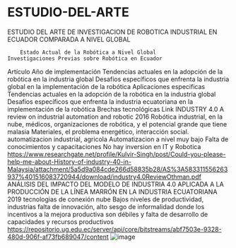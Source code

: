 # ESTUDIO-DEL-ARTE
ESTUDIO DEL ARTE DE INVESTIGACION DE ROBOTICA INDUSTRIAL EN ECUADOR COMPARADA A NIVEL GLOBAL
								
		Estado Actual de la Robótica a Nivel Global 			Investigaciones Previas sobre Robótica en Ecuador			
Artículo	Año de implementación	Tendencias actuales en la adopción de la robótica en la industria global	Desafíos específicos que enfrenta la industria global en la implementación de la robótica	Aplicaciones especificas	Tendencias actuales en la adopción de la robótica en la industria global	Desafíos específicos que enfrenta la industria ecuatoriana en la implementación de la robótica	Brechas tecnológicas	Link
INDUSTRY 4.0 A review on industrial automation and robotic	2016	Robótica industrial, en la nube, médicos, organizaciones de robótica, y el potencial grande que tiene malasia	Materiales, el problema energético, interacción social.	automatizacion industrial, agricola	Automatizacion a nivel muy bajo	Falta de conocimientos y capacitaciones	No hay inversion en IT y Robotica	https://www.researchgate.net/profile/Kulvir-Singh/post/Could-you-please-help-me-about-History-of-industry-40-in-Malaysia/attachment/5a5d9a084cde266d58835b28/AS%3A583311556263937%401516083720944/download/industry4.0ReviewOthman.pdf
ANÁLISIS DEL IMPACTO DEL MODELO DE INDUSTRIA 4.0 APLICADA A LA PRODUCCIÓN DE LA LÍNEA MARRÓN EN LA INDUSTRIA ECUATORIANA	2019	tecnologias de conexión			nube	Bajos niveles de productividad, industrias	falta de innovación, alto sesgo de informalidad donde los incentivos a la mejora productiva son débiles y falta de desarrollo de capacidades y recursos productivos	https://repositorio.ug.edu.ec/server/api/core/bitstreams/abf7503e-9328-480d-906f-af73fb689047/content
![image](https://github.com/HolgerCG/ESTUDIO-DEL-ARTE/assets/108628020/88fcdb5b-bea4-407e-b966-69c99f1bbe74)
